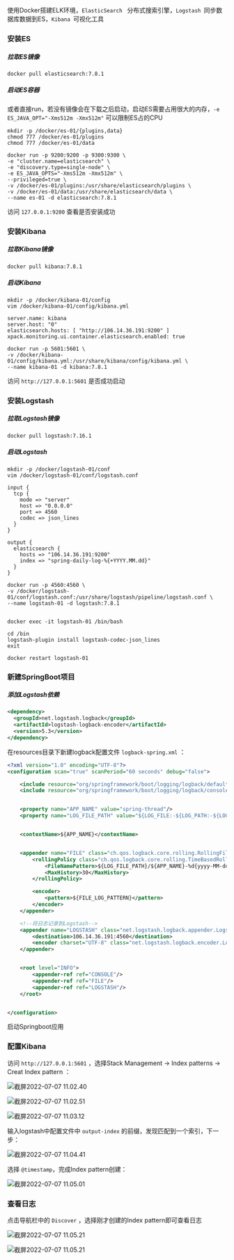

使用Docker搭建ELK环境，`ElasticSearch ` 分布式搜索引擎，`Logstash `同步数据库数据到ES，`Kibana `可视化工具



### 安装ES

##### 拉取ES镜像

```shell
docker pull elasticsearch:7.8.1
```



##### 启动ES容器

或者直接run，若没有镜像会在下载之后启动，启动ES需要占用很大的内存，`-e ES_JAVA_OPT="-Xms512m -Xmx512m"` 可以限制ES占的CPU

```shell
mkdir -p /docker/es-01/{plugins,data}
chmod 777 /docker/es-01/plugins
chmod 777 /docker/es-01/data

docker run -p 9200:9200 -p 9300:9300 \
-e "cluster.name=elasticsearch" \
-e "discovery.type=single-node" \
-e ES_JAVA_OPTS="-Xms512m -Xmx512m" \
--privileged=true \
-v /docker/es-01/plugins:/usr/share/elasticsearch/plugins \
-v /docker/es-01/data:/usr/share/elasticsearch/data \
--name es-01 -d elasticsearch:7.8.1
```



访问 `127.0.0.1:9200` 查看是否安装成功





### 安装Kibana

##### 拉取Kibana镜像

```shell
docker pull kibana:7.8.1
```



##### 启动Kibana

```shell
mkdir -p /docker/kibana-01/config
vim /docker/kibana-01/config/kibana.yml

server.name: kibana
server.host: "0"
elasticsearch.hosts: [ "http://106.14.36.191:9200" ]
xpack.monitoring.ui.container.elasticsearch.enabled: true
```



```shell
docker run -p 5601:5601 \
-v /docker/kibana-01/config/kibana.yml:/usr/share/kibana/config/kibana.yml \
--name kibana-01 -d kibana:7.8.1
```

访问 `http://127.0.0.1:5601` 是否成功启动







### 安装Logstash

##### 拉取Logstash镜像

```shell
docker pull logstash:7.16.1
```





##### 启动Logstash

```shell
mkdir -p /docker/logstash-01/conf
vim /docker/logstash-01/conf/logstash.conf

input {
  tcp {
    mode => "server" 
    host => "0.0.0.0" 
    port => 4560
    codec => json_lines 
  }
}

output {
  elasticsearch { 
    hosts => "106.14.36.191:9200"
    index => "spring-daily-log-%{+YYYY.MM.dd}" 
  }
} 
```



```shell
docker run -p 4560:4560 \
-v /docker/logstash-01/conf/logstash.conf:/usr/share/logstash/pipeline/logstash.conf \
--name logstash-01 -d logstash:7.8.1


docker exec -it logstash-01 /bin/bash

cd /bin
logstash-plugin install logstash-codec-json_lines
exit

docker restart logstash-01
```





### 新建SpringBoot项目

##### 添加Logstash依赖

```xml
<dependency>
  <groupId>net.logstash.logback</groupId>
  <artifactId>logstash-logback-encoder</artifactId>
  <version>5.3</version>
</dependency>
```



在resources目录下新建logback配置文件 `logback-spring.xml` ：

```xml
<?xml version="1.0" encoding="UTF-8"?>
<configuration scan="true" scanPeriod="60 seconds" debug="false">

    <include resource="org/springframework/boot/logging/logback/defaults.xml"/>
    <include resource="org/springframework/boot/logging/logback/console-appender.xml"/>


    <property name="APP_NAME" value="spring-thread"/>
    <property name="LOG_FILE_PATH" value="${LOG_FILE:-${LOG_PATH:-${LOG_TEMP:-${java.io.tmpdir:-/tmp}}}/logs}"/>


    <contextName>${APP_NAME}</contextName>


    <appender name="FILE" class="ch.qos.logback.core.rolling.RollingFileAppender">
        <rollingPolicy class="ch.qos.logback.core.rolling.TimeBasedRollingPolicy">
            <FileNamePattern>${LOG_FILE_PATH}/${APP_NAME}-%d{yyyy-MM-dd}.log</FileNamePattern>
            <MaxHistory>30</MaxHistory>
        </rollingPolicy>

        <encoder>
            <pattern>${FILE_LOG_PATTERN}</pattern>
        </encoder>
    </appender>

    <!--将日志记录到Logstash-->
    <appender name="LOGSTASH" class="net.logstash.logback.appender.LogstashTcpSocketAppender">
        <destination>106.14.36.191:4560</destination>
        <encoder charset="UTF-8" class="net.logstash.logback.encoder.LogstashEncoder"/>
    </appender>


    <root level="INFO">
        <appender-ref ref="CONSOLE"/>
        <appender-ref ref="FILE"/>
        <appender-ref ref="LOGSTASH"/>
    </root>


</configuration>
```



启动Springboot应用





### 配置Kibana

访问 `http://127.0.0.1:5601` ，选择Stack Management -> Index patterns -> Creat Index pattern ：

![截屏2022-07-07 11.02.40](https://s2.loli.net/2022/07/07/ZO8ioz6gE9beljA.png)



![截屏2022-07-07 11.02.51](https://s2.loli.net/2022/07/07/Yuo1OC4JgVdltri.png)



![截屏2022-07-07 11.03.12](https://s2.loli.net/2022/07/07/ax2YgXhdpSBTELf.png)



输入logstash中配置文件中 `output-index` 的前缀，发现匹配到一个索引，下一步：

![截屏2022-07-07 11.04.41](https://s2.loli.net/2022/07/07/OKEW9hSRpn7dqkT.png)



选择 `@timestamp`，完成Index pattern创建：

![截屏2022-07-07 11.05.01](https://s2.loli.net/2022/07/07/5misH7zyBSnTwDV.png)





### 查看日志

点击导航栏中的 `Discover` ，选择刚才创建的Index pattern即可查看日志

![截屏2022-07-07 11.05.21](https://s2.loli.net/2022/07/07/oiqhS8257xIZyuV.png)





![截屏2022-07-07 11.05.21](https://s2.loli.net/2022/07/07/eWHsUq8X4GoEpMk.png)



